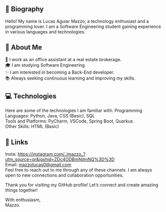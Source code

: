 
## 🌟 Biography
Hello! My name is Lucas Aguiar Mazzo, a technology enthusiast and a programming lover. I am a Software Engineering student gaining experience in various languages and technologies.

## 🚀 About Me
💼 I work as an office assistant at a real estate brokerage. <br>
🎓 I am studying Software Engineering. <br>
✨ I am interested in becoming a Back-End developer. <br>
📚 Always seeking continuous learning and improving my skills. <br>

## 💻 Technologies
Here are some of the technologies I am familiar with:
Programming Languages: Python, Java, CSS (Basic), SQL <br>
Tools and Platforms: PyCharm, VSCode, Spring Boot, Quarkus <br>
Other Skills: HTML (Basic) <br>

## 🔗 Links
Insta: https://instagram.com/_lmazzo_?utm_source=qr&igshid=ZDc4ODBmNjlmNQ%3D%3D <br>
Email: mazzolucas0@gmail.com <br>
Feel free to reach out to me through any of these channels. I am always open to new connections and collaboration opportunities. <br>

Thank you for visiting my GitHub profile! Let’s connect and create amazing things together! <br>

With enthusiasm, <br>
Mazzo.
